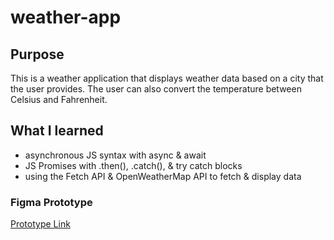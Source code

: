 # weather-app

## Purpose
This is a weather application that displays weather data based on a city that the user provides. The user can also convert the temperature between Celsius and Fahrenheit. 
## What I learned 
- asynchronous JS syntax with async & await
- JS Promises with .then(), .catch(), & try catch blocks
- using the Fetch API & OpenWeatherMap API to fetch & display data

### Figma Prototype
[Prototype Link](https://www.figma.com/file/5A74RYod3AoNBxhFD2V7Wg/Weather-App?node-id=0%3A1)